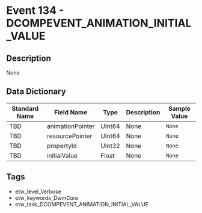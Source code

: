 # Event 134 - DCOMPEVENT_ANIMATION_INITIAL_VALUE

## Description
None

## Data Dictionary
|Standard Name|Field Name|Type|Description|Sample Value|
|---|---|---|---|---|
|TBD|animationPointer|UInt64|None|`None`|
|TBD|resourcePointer|UInt64|None|`None`|
|TBD|propertyId|UInt32|None|`None`|
|TBD|initialValue|Float|None|`None`|

## Tags
* etw_level_Verbose
* etw_keywords_DwmCore
* etw_task_DCOMPEVENT_ANIMATION_INITIAL_VALUE